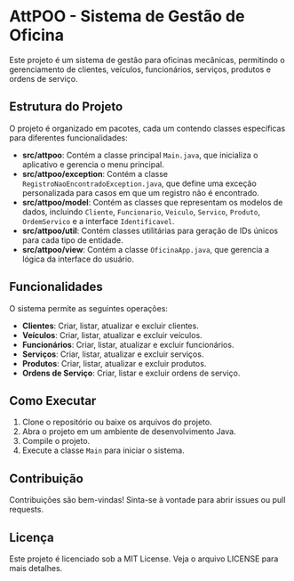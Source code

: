 # AttPOO - Sistema de Gestão de Oficina

Este projeto é um sistema de gestão para oficinas mecânicas, permitindo o gerenciamento de clientes, veículos, funcionários, serviços, produtos e ordens de serviço.

## Estrutura do Projeto

O projeto é organizado em pacotes, cada um contendo classes específicas para diferentes funcionalidades:

- **src/attpoo**: Contém a classe principal `Main.java`, que inicializa o aplicativo e gerencia o menu principal.
- **src/attpoo/exception**: Contém a classe `RegistroNaoEncontradoException.java`, que define uma exceção personalizada para casos em que um registro não é encontrado.
- **src/attpoo/model**: Contém as classes que representam os modelos de dados, incluindo `Cliente`, `Funcionario`, `Veiculo`, `Servico`, `Produto`, `OrdemServico` e a interface `Identificavel`.
- **src/attpoo/util**: Contém classes utilitárias para geração de IDs únicos para cada tipo de entidade.
- **src/attpoo/view**: Contém a classe `OficinaApp.java`, que gerencia a lógica da interface do usuário.

## Funcionalidades

O sistema permite as seguintes operações:

- **Clientes**: Criar, listar, atualizar e excluir clientes.
- **Veículos**: Criar, listar, atualizar e excluir veículos.
- **Funcionários**: Criar, listar, atualizar e excluir funcionários.
- **Serviços**: Criar, listar, atualizar e excluir serviços.
- **Produtos**: Criar, listar, atualizar e excluir produtos.
- **Ordens de Serviço**: Criar, listar e excluir ordens de serviço.

## Como Executar

1. Clone o repositório ou baixe os arquivos do projeto.
2. Abra o projeto em um ambiente de desenvolvimento Java.
3. Compile o projeto.
4. Execute a classe `Main` para iniciar o sistema.

## Contribuição

Contribuições são bem-vindas! Sinta-se à vontade para abrir issues ou pull requests.

## Licença

Este projeto é licenciado sob a MIT License. Veja o arquivo LICENSE para mais detalhes.